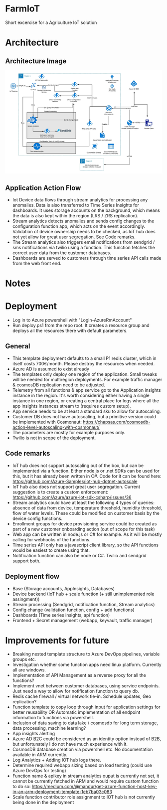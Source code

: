 # FarmIoT
Short excercise for a Agriculture IoT solution

# Architecture

## Architecture Image 

![Architecture Image](architecture.jpeg "Architecture Image")

## Application Action Flow

- Iot Device data flows through stream analytics for processing any anomalies. Data is also transferred to Time Series Insights for dashboards. It uses storage accounts on the background, which means the data is also kept within the region (LRS / ZRS replication).
- Stream analytics detects anomalies and sends config changes to the configuration function app, which acts on the event accordingly. Validation of device ownership needs to be checked, as IoT hub does not yet allow for great user segregation. See Code remarks. 
- The Stream analytics also triggers email notifications from sendgrid / sms notifications via twilio using a function. This function fetches the correct user data from the customer databases.
- Dashboards are served to customers through time series API calls made from the web front end.

# Notes

# Deployment
- Log in to Azure powershell with "Login-AzureRmAccount"
- Run deploy.ps1 from the repo root. It creates a resource group and deploys all the resources there with default parameters.

## General

- This template deployment defaults to a small P1 redis cluster, which in itself costs 700€/month. Please destroy the resources when needed.
- Azure AD is assumed to exist already
- The templates only deploy one region of the application. Small tweaks will be needed for multiregion deployments. For example traffic manager & cosmosDB replication need to be adjusted.
- Telemetry from all functions & app service go to the Application insights instance in the region. It's worth considering either having a single instance in one region, or creating a central place for logs where all the app insights instances stream to (requires custom setup).
- App service needs to be at least a standard sku to allow for autoscaling. 
- Customer DB does not have autoscaling, but a primitive version could be implemented with Cosmonaut: https://chapsas.com/cosmosdb-action-level-autoscaling-with-cosmonaut/
- The parameters are mostly for example purposes only.
- Twilio is not in scope of the deployment.


## Code remarks
- IoT hub does not support autoscaling out of the box, but can be implemented via a function. Either node.js or .net SDKs can be used for this, but it has already been written in C#. Code for it can be found here: https://github.com/Azure-Samples/iot-hub-dotnet-autoscale
- IoT hub also does not support great user segregation. Current suggestion is to create a custom enforcement: https://github.com/Azure/azure-iot-sdk-csharp/issues/36
- Stream analytics could have at least the following 4 types of queries: absence of data from device, temperature threshold, humidity threshold, flow of water levels. These could be modified on customer basis by the device config functions.
- Enrollment groups for device provisioning service could be created as part of a new customer onboarding action (out of scope for this task)
- Web app can be written in node.js or C# for example. As it will be mostly calling for webhooks of the functions.
- Time series API only has a javascript client library, so the API functions would be easiest to create using that.
- Notification function can also be node or C#. Twilio and sendgrid support both.
 
## Deployment flow
- Base (Storage accounts, AppInsights, Databases)
- Device backend (IoT hub + scale function (+ still unimplemented role assingment))
- Stream processing (Sendgrid, notification function, Stream analytics)
- Config change (validation function, config + add functions)
- Dashboards (Time series insights, api function)
- Frontend + Secret management (webapp, keyvault, traffic manager)

# Improvements for future
- Breaking nested template structure to Azure DevOps pipelines, variable groups etc.
- Investigation whether some function apps need linux platform. Currently all are windows.
- Implementation of API Management as a reverse proxy for all the functions?
- Implement vnet between customer databases, using service endpoints. Just need a way to allow for notification function to query db.
- Redis cache firewall / virtual network tie-in. Schedule updates, Geo replication?
- Function template to copy loop through input for application settings for better reusability OR Automatic implementation of all endpoint information to functions via powershell.
- Inclusion of data saving to data lake / cosmosdb for long term storage, data processing, machine learning?
- App insights alerting
- Azure AD B2C could be considered as an identity option instead of B2B, but unfortunately I do not have much experience with it.
- CosmosDB database creation via powershell etc. No documentation available in ARM currently.
- Log Analytics + Adding IOT hub logs there.
- Determine required webapp sizing based on load testing (could use Azure DevOps for testing)
- Function name & apikey in stream analytics ouput is currently not set, it cannot be currently fetched in ARM and would require custom function to do so: https://medium.com/@mandur/get-azure-function-host-key-in-an-arm-deployment-template-1eb7ba03c083 
- Scale function contributor role assignment to IOT hub is not currently being done in the deployment
